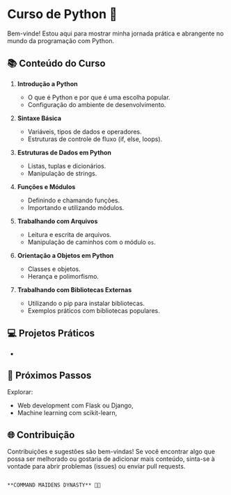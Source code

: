 # Curso de Python 🐍

Bem-vinde! Estou aqui para mostrar minha jornada prática e abrangente no mundo da programação com Python.

## 📚 Conteúdo do Curso

1. **Introdução a Python**
   - O que é Python e por que é uma escolha popular.
   - Configuração do ambiente de desenvolvimento.

2. **Sintaxe Básica**
   - Variáveis, tipos de dados e operadores.
   - Estruturas de controle de fluxo (if, else, loops).

3. **Estruturas de Dados em Python**
   - Listas, tuplas e dicionários.
   - Manipulação de strings.

4. **Funções e Módulos**
   - Definindo e chamando funções.
   - Importando e utilizando módulos.

5. **Trabalhando com Arquivos**
   - Leitura e escrita de arquivos.
   - Manipulação de caminhos com o módulo `os`.

6. **Orientação a Objetos em Python**
   - Classes e objetos.
   - Herança e polimorfismo.

7. **Trabalhando com Bibliotecas Externas**
   - Utilizando o pip para instalar bibliotecas.
   - Exemplos práticos com bibliotecas populares.

## 💻 Projetos Práticos

- 

## 🚀 Próximos Passos

Explorar: 
 - Web development com Flask ou Django, 
 - Machine learning com scikit-learn, 
 

## 🌐 Contribuição

Contribuições e sugestões são bem-vindas! Se você encontrar algo que possa ser melhorado ou gostaria de adicionar mais conteúdo, sinta-se à vontade para abrir problemas (issues) ou enviar pull requests.

                                                                                                    **COMMAND MAIDENS DYNASTY** 🚀🐍
